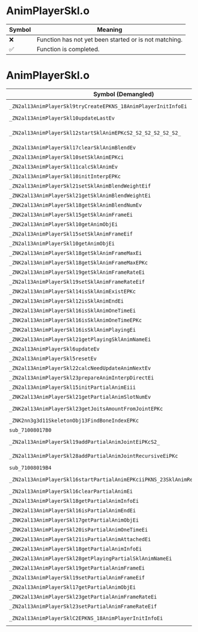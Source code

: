 # AnimPlayerSkl.o
| Symbol | Meaning 
| ------------- | ------------- 
| :x: | Function has not yet been started or is not matching. 
| :white_check_mark: | Function is completed. 


# AnimPlayerSkl.o
| Symbol (Demangled) | Symbol (Mangled) | Decompiled? |
| ------------- |  ------------- | ------------- |
| `_ZN2al13AnimPlayerSkl9tryCreateEPKNS_18AnimPlayerInitInfoEi` | `al::AnimPlayerSkl::tryCreate(al::AnimPlayerInitInfo const*,int)` | :white_check_mark: |
| `_ZN2al13AnimPlayerSkl10updateLastEv` | `al::AnimPlayerSkl::updateLast(void)` | :white_check_mark: |
| `_ZN2al13AnimPlayerSkl12startSklAnimEPKcS2_S2_S2_S2_S2_S2_` | `al::AnimPlayerSkl::startSklAnim(char const*,char const*,char const*,char const*,char const*,char const*,char const*)` | :white_check_mark: |
| `_ZN2al13AnimPlayerSkl17clearSklAnimBlendEv` | `al::AnimPlayerSkl::clearSklAnimBlend(void)` | :white_check_mark: |
| `_ZN2al13AnimPlayerSkl10setSklAnimEPKci` | `al::AnimPlayerSkl::setSklAnim(char const*,int)` | :white_check_mark: |
| `_ZN2al13AnimPlayerSkl11calcSklAnimEv` | `al::AnimPlayerSkl::calcSklAnim(void)` | :white_check_mark: |
| `_ZN2al13AnimPlayerSkl10initInterpEPKc` | `al::AnimPlayerSkl::initInterp(char const*)` | :white_check_mark: |
| `_ZN2al13AnimPlayerSkl21setSklAnimBlendWeightEif` | `al::AnimPlayerSkl::setSklAnimBlendWeight(int,float)` | :white_check_mark: |
| `_ZNK2al13AnimPlayerSkl21getSklAnimBlendWeightEi` | `al::AnimPlayerSkl::getSklAnimBlendWeight(int)const` | :white_check_mark: |
| `_ZNK2al13AnimPlayerSkl18getSklAnimBlendNumEv` | `al::AnimPlayerSkl::getSklAnimBlendNum(void)const` | :white_check_mark: |
| `_ZNK2al13AnimPlayerSkl15getSklAnimFrameEi` | `al::AnimPlayerSkl::getSklAnimFrame(int)const` | :white_check_mark: |
| `_ZNK2al13AnimPlayerSkl10getAnimObjEi` | `al::AnimPlayerSkl::getAnimObj(int)const` | :white_check_mark: |
| `_ZN2al13AnimPlayerSkl15setSklAnimFrameEif` | `al::AnimPlayerSkl::setSklAnimFrame(int,float)` | :white_check_mark: |
| `_ZN2al13AnimPlayerSkl10getAnimObjEi` | `al::AnimPlayerSkl::getAnimObj(int)` | :white_check_mark: |
| `_ZNK2al13AnimPlayerSkl18getSklAnimFrameMaxEi` | `al::AnimPlayerSkl::getSklAnimFrameMax(int)const` | :white_check_mark: |
| `_ZNK2al13AnimPlayerSkl18getSklAnimFrameMaxEPKc` | `al::AnimPlayerSkl::getSklAnimFrameMax(char const*)const` | :white_check_mark: |
| `_ZNK2al13AnimPlayerSkl19getSklAnimFrameRateEi` | `al::AnimPlayerSkl::getSklAnimFrameRate(int)const` | :white_check_mark: |
| `_ZN2al13AnimPlayerSkl19setSklAnimFrameRateEif` | `al::AnimPlayerSkl::setSklAnimFrameRate(int,float)` | :white_check_mark: |
| `_ZNK2al13AnimPlayerSkl14isSklAnimExistEPKc` | `al::AnimPlayerSkl::isSklAnimExist(char const*)const` | :white_check_mark: |
| `_ZNK2al13AnimPlayerSkl12isSklAnimEndEi` | `al::AnimPlayerSkl::isSklAnimEnd(int)const` | :white_check_mark: |
| `_ZNK2al13AnimPlayerSkl16isSklAnimOneTimeEi` | `al::AnimPlayerSkl::isSklAnimOneTime(int)const` | :white_check_mark: |
| `_ZNK2al13AnimPlayerSkl16isSklAnimOneTimeEPKc` | `al::AnimPlayerSkl::isSklAnimOneTime(char const*)const` | :white_check_mark: |
| `_ZNK2al13AnimPlayerSkl16isSklAnimPlayingEi` | `al::AnimPlayerSkl::isSklAnimPlaying(int)const` | :white_check_mark: |
| `_ZNK2al13AnimPlayerSkl21getPlayingSklAnimNameEi` | `al::AnimPlayerSkl::getPlayingSklAnimName(int)const` | :white_check_mark: |
| `_ZN2al13AnimPlayerSkl6updateEv` | `al::AnimPlayerSkl::update(void)` | :white_check_mark: |
| `_ZN2al13AnimPlayerSkl5resetEv` | `al::AnimPlayerSkl::reset(void)` | :white_check_mark: |
| `_ZN2al13AnimPlayerSkl22calcNeedUpdateAnimNextEv` | `al::AnimPlayerSkl::calcNeedUpdateAnimNext(void)` | :white_check_mark: |
| `_ZN2al13AnimPlayerSkl23prepareAnimInterpDirectEi` | `al::AnimPlayerSkl::prepareAnimInterpDirect(int)` | :white_check_mark: |
| `_ZN2al13AnimPlayerSkl15initPartialAnimEiii` | `al::AnimPlayerSkl::initPartialAnim(int,int,int)` | :white_check_mark: |
| `_ZNK2al13AnimPlayerSkl21getPartialAnimSlotNumEv` | `al::AnimPlayerSkl::getPartialAnimSlotNum(void)const` | :white_check_mark: |
| `_ZNK2al13AnimPlayerSkl23getJoitsAmountFromJointEPKc` | `al::AnimPlayerSkl::getJoitsAmountFromJoint(char const*)const` | :white_check_mark: |
| `_ZNK2nn3g3d11SkeletonObj13FindBoneIndexEPKc` | `nn::g3d::SkeletonObj::FindBoneIndex(char const*)const` | :white_check_mark: |
| `sub_71008017B0` | `` | :white_check_mark: |
| `_ZN2al13AnimPlayerSkl19addPartialAnimJointEiPKcS2_` | `al::AnimPlayerSkl::addPartialAnimJoint(int,char const*,char const*)` | :white_check_mark: |
| `_ZN2al13AnimPlayerSkl28addPartialAnimJointRecursiveEiPKc` | `al::AnimPlayerSkl::addPartialAnimJointRecursive(int,char const*)` | :white_check_mark: |
| `sub_71008019B4` | `` | :white_check_mark: |
| `_ZN2al13AnimPlayerSkl16startPartialAnimEPKciiPKNS_23SklAnimRetargettingInfoE` | `al::AnimPlayerSkl::startPartialAnim(char const*,int,int,al::SklAnimRetargettingInfo const*)` | :white_check_mark: |
| `_ZN2al13AnimPlayerSkl16clearPartialAnimEi` | `al::AnimPlayerSkl::clearPartialAnim(int)` | :white_check_mark: |
| `_ZN2al13AnimPlayerSkl18getPartialAnimInfoEi` | `al::AnimPlayerSkl::getPartialAnimInfo(int)` | :white_check_mark: |
| `_ZNK2al13AnimPlayerSkl16isPartialAnimEndEi` | `al::AnimPlayerSkl::isPartialAnimEnd(int)const` | :white_check_mark: |
| `_ZNK2al13AnimPlayerSkl17getPartialAnimObjEi` | `al::AnimPlayerSkl::getPartialAnimObj(int)const` | :white_check_mark: |
| `_ZNK2al13AnimPlayerSkl20isPartialAnimOneTimeEi` | `al::AnimPlayerSkl::isPartialAnimOneTime(int)const` | :white_check_mark: |
| `_ZNK2al13AnimPlayerSkl21isPartialAnimAttachedEi` | `al::AnimPlayerSkl::isPartialAnimAttached(int)const` | :white_check_mark: |
| `_ZNK2al13AnimPlayerSkl18getPartialAnimInfoEi` | `al::AnimPlayerSkl::getPartialAnimInfo(int)const` | :white_check_mark: |
| `_ZNK2al13AnimPlayerSkl28getPlayingPartialSklAnimNameEi` | `al::AnimPlayerSkl::getPlayingPartialSklAnimName(int)const` | :white_check_mark: |
| `_ZNK2al13AnimPlayerSkl19getPartialAnimFrameEi` | `al::AnimPlayerSkl::getPartialAnimFrame(int)const` | :white_check_mark: |
| `_ZN2al13AnimPlayerSkl19setPartialAnimFrameEif` | `al::AnimPlayerSkl::setPartialAnimFrame(int,float)` | :white_check_mark: |
| `_ZN2al13AnimPlayerSkl17getPartialAnimObjEi` | `al::AnimPlayerSkl::getPartialAnimObj(int)` | :white_check_mark: |
| `_ZNK2al13AnimPlayerSkl23getPartialAnimFrameRateEi` | `al::AnimPlayerSkl::getPartialAnimFrameRate(int)const` | :white_check_mark: |
| `_ZN2al13AnimPlayerSkl23setPartialAnimFrameRateEif` | `al::AnimPlayerSkl::setPartialAnimFrameRate(int,float)` | :white_check_mark: |
| `_ZN2al13AnimPlayerSklC2EPKNS_18AnimPlayerInitInfoEi` | `al::AnimPlayerSkl::AnimPlayerSkl(al::AnimPlayerInitInfo const*,int)` | :white_check_mark: |
